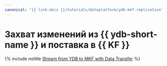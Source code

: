 ```yaml
---
canonical: "{{ link-docs }}/tutorials/dataplatform/ydb-mkf-replication"
---
```


# Захват изменений из {{ ydb-short-name }} и поставка в {{ KF }}

{% include notitle [Stream from YDB to MKF with Data Transfer](../../_tutorials/dataplatform/data-transfer-ydb-mkf.md) %}
